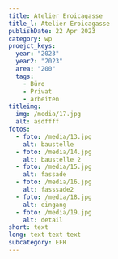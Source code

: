 ```yaml
---
title: Atelier Eroicagasse
title_l: Atelier Eroicagasse
publishDate: 22 Apr 2023
category: wp
proejct_keys:
  year: "2023"
  year2: "2023"
  area: "200"
  tags:
    - Büro
    - Privat
    - arbeiten
titleimg:
  img: /media/17.jpg
  alt: asdffff
fotos:
  - foto: /media/13.jpg
    alt: baustelle
  - foto: /media/14.jpg
    alt: baustelle 2
  - foto: /media/15.jpg
    alt: fassade
  - foto: /media/16.jpg
    alt: fasssade2
  - foto: /media/18.jpg
    alt: eingang
  - foto: /media/19.jpg
    alt: detail
short: text
long: text text text
subcategory: EFH
---
```

